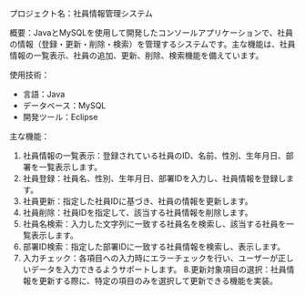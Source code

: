プロジェクト名：社員情報管理システム

概要：JavaとMySQLを使用して開発したコンソールアプリケーションで、社員の情報（登録・更新・削除・検索）を管理するシステムです。主な機能は、社員情報の一覧表示、社員の追加、更新、削除、検索機能を備えています。

使用技術：
* 言語：Java
* データベース：MySQL
* 開発ツール：Eclipse

主な機能：
1. 社員情報の一覧表示：登録されている社員のID、名前、性別、生年月日、部署を一覧表示します。
2. 社員登録：社員名、性別、生年月日、部署IDを入力し、社員情報を登録します。
3. 社員更新：指定した社員IDに基づき、社員の情報を更新します。
4. 社員削除：社員IDを指定して、該当する社員情報を削除します。
5. 社員名検索：入力した文字列に一致する社員名を検索し、該当する社員を一覧表示します。
6. 部署ID検索：指定した部署IDに一致する社員情報を検索し、表示します。
7. 入力チェック：各項目への入力時にエラーチェックを行い、ユーザーが正しいデータを入力できるようサポートします。
8.更新対象項目の選択：社員情報を更新する際に、特定の項目のみを選択して更新できる機能を実装。
